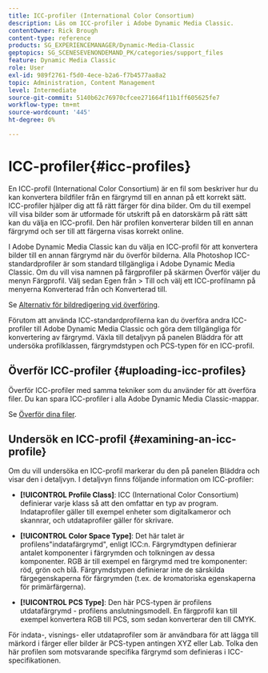 ```yaml
---
title: ICC-profiler (International Color Consortium)
description: Läs om ICC-profiler i Adobe Dynamic Media Classic.
contentOwner: Rick Brough
content-type: reference
products: SG_EXPERIENCEMANAGER/Dynamic-Media-Classic
geptopics: SG_SCENESEVENONDEMAND_PK/categories/support_files
feature: Dynamic Media Classic
role: User
exl-id: 989f2761-f5d0-4ece-b2a6-f7b4577aa8a2
topic: Administration, Content Management
level: Intermediate
source-git-commit: 5140b62c76970cfcee271664f11b1ff605625fe7
workflow-type: tm+mt
source-wordcount: '445'
ht-degree: 0%

---
```


# ICC-profiler{#icc-profiles}

En ICC-profil (International Color Consortium) är en fil som beskriver hur du kan konvertera bildfiler från en färgrymd till en annan på ett korrekt sätt. ICC-profiler hjälper dig att få rätt färger för dina bilder. Om du till exempel vill visa bilder som är utformade för utskrift på en datorskärm på rätt sätt kan du välja en ICC-profil. Den här profilen konverterar bilden till en annan färgrymd och ser till att färgerna visas korrekt online.

I Adobe Dynamic Media Classic kan du välja en ICC-profil för att konvertera bilder till en annan färgrymd när du överför bilderna. Alla Photoshop ICC-standardprofiler är som standard tillgängliga i Adobe Dynamic Media Classic. Om du vill visa namnen på färgprofiler på skärmen Överför väljer du menyn Färgprofil. Välj sedan Egen från > Till och välj ett ICC-profilnamn på menyerna Konverterad från och Konverterad till.

Se [Alternativ för bildredigering vid överföring](image-editing-options-upload.md#image-editing-options-at-upload).

Förutom att använda ICC-standardprofilerna kan du överföra andra ICC-profiler till Adobe Dynamic Media Classic och göra dem tillgängliga för konvertering av färgrymd. Växla till detaljvyn på panelen Bläddra för att undersöka profilklassen, färgrymdstypen och PCS-typen för en ICC-profil.

## Överför ICC-profiler {#uploading-icc-profiles}

Överför ICC-profiler med samma tekniker som du använder för att överföra filer. Du kan spara ICC-profiler i alla Adobe Dynamic Media Classic-mappar.

Se [Överför dina filer](uploading-files.md#uploading_your_files).

## Undersök en ICC-profil {#examining-an-icc-profile}

Om du vill undersöka en ICC-profil markerar du den på panelen Bläddra och visar den i detaljvyn. I detaljvyn finns följande information om ICC-profiler:

* **[!UICONTROL Profile Class]**: ICC (International Color Consortium) definierar varje klass så att den omfattar en typ av program. Indataprofiler gäller till exempel enheter som digitalkameror och skannrar, och utdataprofiler gäller för skrivare.

* **[!UICONTROL Color Space Type]**: Det här talet är profilens&quot;indatafärgrymd&quot;, enligt ICC:n. Färgrymdtypen definierar antalet komponenter i färgrymden och tolkningen av dessa komponenter. RGB är till exempel en färgrymd med tre komponenter: röd, grön och blå. Färgrymdstypen definierar inte de särskilda färgegenskaperna för färgrymden (t.ex. de kromatoriska egenskaperna för primärfärgerna).

* **[!UICONTROL PCS Type]**: Den här PCS-typen är profilens utdatafärgrymd - profilens anslutningsmodell. En färgprofil kan till exempel konvertera RGB till PCS, som sedan konverterar den till CMYK.

För indata-, visnings- eller utdataprofiler som är användbara för att lägga till märkord i färger eller bilder är PCS-typen antingen XYZ eller Lab. Tolka den här profilen som motsvarande specifika färgrymd som definieras i ICC-specifikationen.
